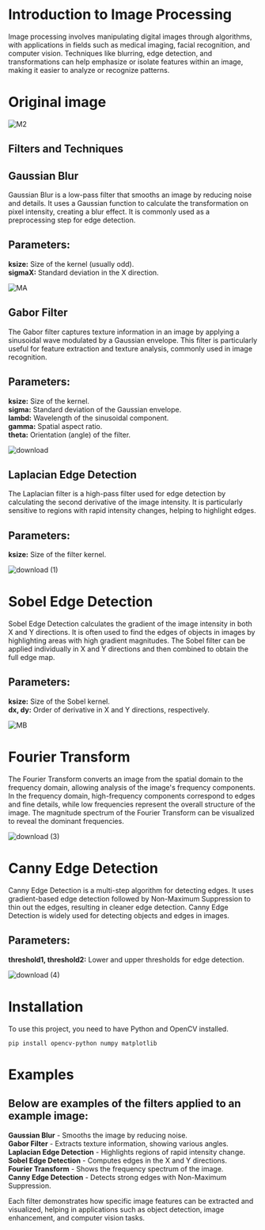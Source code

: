 # Introduction to Image Processing
Image processing involves manipulating digital images through algorithms, with applications in fields such as medical imaging, facial recognition, and computer vision. Techniques like blurring, edge detection, and transformations can help emphasize or isolate features within an image, making it easier to analyze or recognize patterns.
# Original image

![M2](https://github.com/user-attachments/assets/c5bfcc8f-85cf-4cd4-8fc9-0b342c7bbd58)

## Filters and Techniques

## Gaussian Blur
Gaussian Blur is a low-pass filter that smooths an image by reducing noise and details. It uses a Gaussian function to calculate the transformation on pixel intensity, creating a blur effect. It is commonly used as a preprocessing step for edge detection.

## Parameters:
**ksize:** Size of the kernel (usually odd).<br>
**sigmaX:** Standard deviation in the X direction.<br>

![MA](https://github.com/user-attachments/assets/cdd99cad-78d7-464a-a6a6-13a0a77b4486)

## Gabor Filter
The Gabor filter captures texture information in an image by applying a sinusoidal wave modulated by a Gaussian envelope. This filter is particularly useful for feature extraction and texture analysis, commonly used in image recognition.

## Parameters:
**ksize:** Size of the kernel.<br>
**sigma:** Standard deviation of the Gaussian envelope.<br>
**lambd:** Wavelength of the sinusoidal component.<br>
**gamma:** Spatial aspect ratio.<br>
**theta:** Orientation (angle) of the filter.<br>

![download](https://github.com/user-attachments/assets/f1cec897-7518-4368-a425-5909b4d7f1a1)

## Laplacian Edge Detection
The Laplacian filter is a high-pass filter used for edge detection by calculating the second derivative of the image intensity. It is particularly sensitive to regions with rapid intensity changes, helping to highlight edges.

## Parameters:
**ksize:** Size of the filter kernel.<br>

![download (1)](https://github.com/user-attachments/assets/6125fb84-84e8-47b9-8b24-aca28100d49b)

# Sobel Edge Detection
Sobel Edge Detection calculates the gradient of the image intensity in both X and Y directions. It is often used to find the edges of objects in images by highlighting areas with high gradient magnitudes. The Sobel filter can be applied individually in X and Y directions and then combined to obtain the full edge map.

## Parameters:
**ksize:** Size of the Sobel kernel.<br>
**dx, dy:** Order of derivative in X and Y directions, respectively.

![MB](https://github.com/user-attachments/assets/0bfce881-b0fc-4583-bc45-81dd7a1eafc0)

# Fourier Transform
The Fourier Transform converts an image from the spatial domain to the frequency domain, allowing analysis of the image's frequency components. In the frequency domain, high-frequency components correspond to edges and fine details, while low frequencies represent the overall structure of the image. The magnitude spectrum of the Fourier Transform can be visualized to reveal the dominant frequencies.

![download (3)](https://github.com/user-attachments/assets/6f9a439f-d753-4267-a175-07df081ee457)

# Canny Edge Detection
Canny Edge Detection is a multi-step algorithm for detecting edges. It uses gradient-based edge detection followed by Non-Maximum Suppression to thin out the edges, resulting in cleaner edge detection. Canny Edge Detection is widely used for detecting objects and edges in images.

## Parameters:
**threshold1, threshold2:** Lower and upper thresholds for edge detection.

![download (4)](https://github.com/user-attachments/assets/0ce3eb1c-48bf-4fd0-8001-e19e2c13b20c)

# Installation
To use this project, you need to have Python and OpenCV installed.

`pip install opencv-python numpy matplotlib`

# Examples
## Below are examples of the filters applied to an example image:

**Gaussian Blur** - Smooths the image by reducing noise.<br>
**Gabor Filter** - Extracts texture information, showing various angles.<br>
**Laplacian Edge Detection** - Highlights regions of rapid intensity change.<br>
**Sobel Edge Detection** - Computes edges in the X and Y directions.<br>
**Fourier Transform** - Shows the frequency spectrum of the image.<br>
**Canny Edge Detection** - Detects strong edges with Non-Maximum Suppression.<br>

Each filter demonstrates how specific image features can be extracted and visualized, helping in applications such as object detection, image enhancement, and computer vision tasks.

